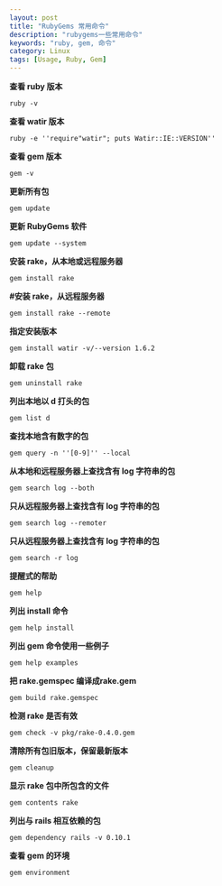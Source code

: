 ```yaml
---
layout: post
title: "RubyGems 常用命令"
description: "rubygems一些常用命令"
keywords: "ruby, gem, 命令"
category: Linux
tags: [Usage, Ruby, Gem]
---
```


**查看 ruby 版本**

    ruby -v

**查看 watir 版本**

    ruby -e ''require"watir"; puts Watir::IE::VERSION''

**查看 gem 版本**

    gem -v

<!-- more -->
**更新所有包**

    gem update

**更新 RubyGems 软件**

    gem update --system

**安装 rake，从本地或远程服务器**

    gem install rake

**#安装 rake，从远程服务器**

    gem install rake --remote

**指定安装版本**

    gem install watir -v/--version 1.6.2

**卸载 rake 包**

    gem uninstall rake

**列出本地以 d 打头的包**

    gem list d

**查找本地含有数字的包**

    gem query -n ''[0-9]'' --local

**从本地和远程服务器上查找含有 log 字符串的包**

    gem search log --both

**只从远程服务器上查找含有 log 字符串的包**

    gem search log --remoter

**只从远程服务器上查找含有 log 字符串的包**

    gem search -r log

**提醒式的帮助**

    gem help

**列出 install 命令**

    gem help install

**列出 gem 命令使用一些例子**

    gem help examples

**把 rake.gemspec 编译成rake.gem**

    gem build rake.gemspec

**检测 rake 是否有效**

    gem check -v pkg/rake-0.4.0.gem

**清除所有包旧版本，保留最新版本**

    gem cleanup

**显示 rake 包中所包含的文件**

    gem contents rake

**列出与 rails 相互依赖的包**

    gem dependency rails -v 0.10.1

**查看 gem 的环境**

    gem environment

